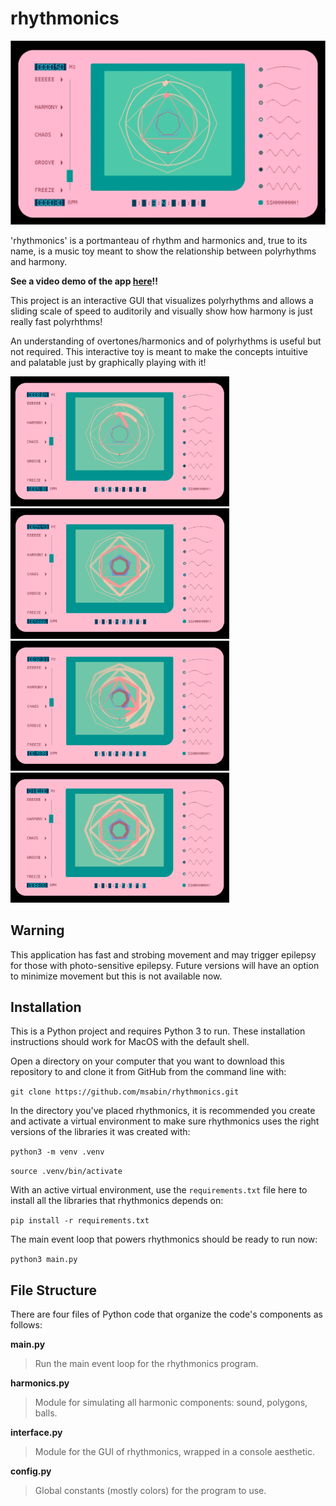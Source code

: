 # rhythmonics

<img src="/screencaps/rhythmonics-bpm.gif" width="640">

'rhythmonics' is a portmanteau of rhythm and harmonics and, true to its name, is a music toy meant to show the relationship between polyrhythms and harmony.

**See a video demo of the app [here](https://youtu.be/-yIUVG8UOb8)!!**

This project is an interactive GUI that visualizes polyrhythms and allows a sliding scale of speed to auditorily and visually show how harmony is just really fast polyrhthms!

An understanding of overtones/harmonics and of polyrhythms is useful but not required.  This interactive toy is meant to make the concepts intuitive and palatable just by graphically playing with it!

<p>
<img src="/screencaps/rhythmonics-blur.png" width="350">
<img src="/screencaps/rhythmonics-quartet.png" width="350">
<img src="/screencaps/rhythmonics-all.png" width="350">
<img src="/screencaps/rhythmonics-harmony.png" width="350">
</p>

## Warning
This application has fast and strobing movement and may trigger epilepsy for those with photo-sensitive epilepsy.  Future versions will have an option to minimize movement but this is not available now.

## Installation
This is a Python project and requires Python 3 to run.  These installation instructions should work for MacOS with the default shell.

Open a directory on your computer that you want to download this repository to and clone it from GitHub from the command line with:

`git clone https://github.com/msabin/rhythmonics.git`

In the directory you've placed rhythmonics, it is recommended you create and activate a virtual environment to make sure rhythmonics uses the right versions of the libraries it was created with:

`python3 -m venv .venv`

`source .venv/bin/activate`

With an active virtual environment, use the `requirements.txt` file here to install all the libraries that rhythmonics depends on:

`pip install -r requirements.txt`

The main event loop that powers rhythmonics should be ready to run now:

`python3 main.py`

## File Structure

There are four files of Python code that organize the code's components as follows:

**main.py**

> Run the main event loop for the rhythmonics program.

**harmonics.py**

> Module for simulating all harmonic components: sound, polygons, balls.

**interface.py**

> Module for the GUI of rhythmonics, wrapped in a console aesthetic.

**config.py**

> Global constants (mostly colors) for the program to use.

